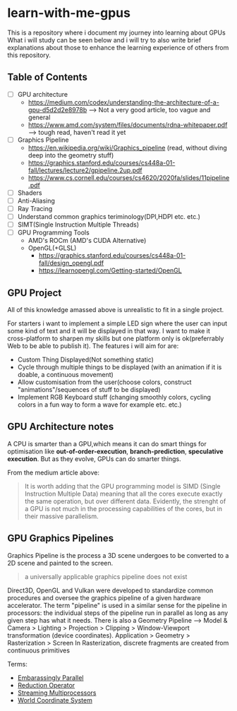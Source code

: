 # learn-with-me-gpus
This is a repository where i document my journey into learning about GPUs
What i will study can be seen below and i will try to also write brief explanations about those to enhance the learning experience of others from this repository.
## Table of Contents
- [ ] GPU architecture
  - https://medium.com/codex/understanding-the-architecture-of-a-gpu-d5d2d2e8978b --> Not a very good article, too vague and general
  - https://www.amd.com/system/files/documents/rdna-whitepaper.pdf --> tough read, haven't read it yet 
- [ ] Graphics Pipeline
  -  https://en.wikipedia.org/wiki/Graphics_pipeline (read, without diving deep into the geometry stuff)
  -  https://graphics.stanford.edu/courses/cs448a-01-fall/lectures/lecture2/gpipeline.2up.pdf
  -  https://www.cs.cornell.edu/courses/cs4620/2020fa/slides/11pipeline.pdf
- [ ] Shaders
- [ ] Anti-Aliasing
- [ ] Ray Tracing
- [ ] Understand common graphics teriminology(DPI,HDPI etc. etc.)
- [ ] SIMT(Single Instruction Multiple Threads)
- [ ] GPU Programming Tools
  - AMD's ROCm (AMD's CUDA Alternative)
  - OpenGL(+GLSL)
    - https://graphics.stanford.edu/courses/cs448a-01-fall/design_opengl.pdf
    - https://learnopengl.com/Getting-started/OpenGL


## GPU Project 
All of this knowledge amassed above is unrealistic to fit in a single project.

For starters i want to implement a simple LED sign where the user can input some kind of text and it will be displayed in that way.
I want to make it cross-platform to sharpen my skills but one platform only is ok(preferrably Web to be able to publish it).
The features i will aim for are:
- Custom Thing Displayed(Not something static)
- Cycle through multiple things to be displayed (with an animation if it is doable, a continuous movement)
- Allow customisation from the user(choose colors, construct "animations"/sequences of stuff to be displayed)
- Implement RGB Keyboard stuff (changing smoothly colors, cycling colors in a fun way to form a wave for example etc. etc.)


## GPU Architecture notes

A CPU is smarter than a GPU,which means it can do smart things for optimisation like **out-of-order-execution**, **branch-prediction**, **speculative execution**.
But as they evolve, GPUs can do smarter things.

From the medium article above:
> It is worth adding that the GPU programming model is SIMD (Single Instruction Multiple Data) meaning that all the cores execute exactly the same operation, but over different data. Evidently, the strenght of a GPU is not much in the processing capabilities of the cores, but in their massive parallelism.


## GPU Graphics Pipelines
Graphics Pipeline is the process a 3D scene undergoes to be converted to a 2D scene and painted to the screen.
> a universally applicable graphics pipeline does not exist
> 
Direct3D, OpenGL and Vulkan were developed to standardize common procedures and oversee the graphics pipeline of a given hardware accelerator.
The term "pipeline" is used in a similar sense for the pipeline in processors: the individual steps of the pipeline run in parallel as long as any given step has what it needs.
There is also a Geometry Pipeline --> Model & Camera > Lighting > Projection > Clipping > Window-Viewport transformation (device coordinates).
Application > Geometry > Rasterization > Screen
In Rasterization, discrete fragments are created from continuous primitives

Terms:
- [Embarassingly Parallel](https://en.wikipedia.org/wiki/Embarrassingly_parallel)
- [Reduction Operator](https://en.wikipedia.org/wiki/Reduction_operator)
- [Streaming Multiprocessors](https://medium.com/@yunjiangster/understanding-streaming-multiprocessors-sm-blocks-threads-and-warps-in-cuda-programming-7e763c7d2563)
- [World Coordinate System](wikipedia)
